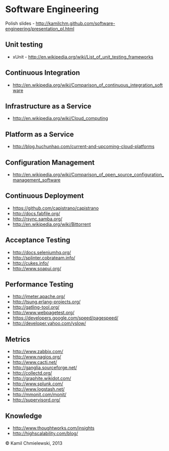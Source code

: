 Software Engineering
====================

Polish slides - http://kamilchm.github.com/software-engineering/presentation_pl.html

Unit testing
------------
* xUnit - http://en.wikipedia.org/wiki/List_of_unit_testing_frameworks

Continuous Integration
----------------------
* http://en.wikipedia.org/wiki/Comparison_of_continuous_integration_software

Infrastructure as a Service
---------------------------
* http://en.wikipedia.org/wiki/Cloud_computing

Platform as a Service
---------------------
* http://blog.huchunhao.com/current-and-upcoming-cloud-platforms

Configuration Management
------------------------
* http://en.wikipedia.org/wiki/Comparison_of_open_source_configuration_management_software

Continuous Deployment
---------------------
* https://github.com/capistrano/capistrano
* http://docs.fabfile.org/
* http://rsync.samba.org/
* http://en.wikipedia.org/wiki/Bittorrent

Acceptance Testing
------------------
* http://docs.seleniumhq.org/
* http://splinter.cobrateam.info/
* http://cukes.info/
* http://www.soapui.org/

Performance Testing
-------------------
* http://jmeter.apache.org/
* http://tsung.erlang-projects.org/
* http://gatling-tool.org/
* http://www.webpagetest.org/
* https://developers.google.com/speed/pagespeed/
* http://developer.yahoo.com/yslow/

Metrics
-------
* http://www.zabbix.com/
* http://www.nagios.org/
* http://www.cacti.net/
* http://ganglia.sourceforge.net/
* http://collectd.org/
* http://graphite.wikidot.com/
* http://www.splunk.com/
* http://www.logstash.net/
* http://mmonit.com/monit/
* http://supervisord.org/

Knowledge
---------
* http://www.thoughtworks.com/insights
* http://highscalability.com/blog/


© Kamil Chmielewski, 2013
